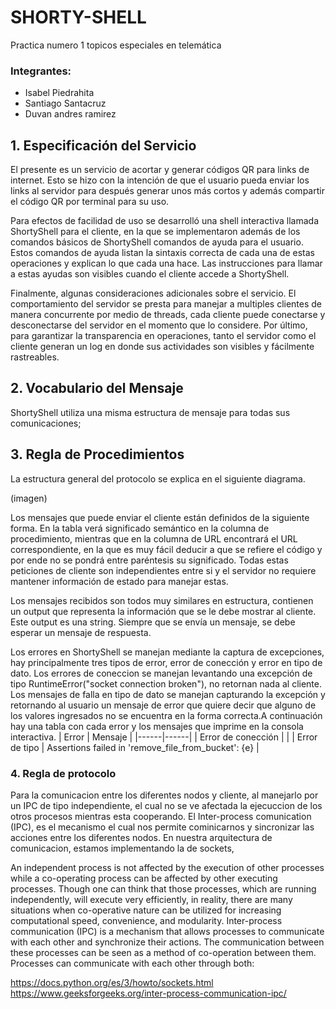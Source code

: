 # SHORTY-SHELL
Practica numero 1 topicos especiales en telemática

### Integrantes:

- Isabel Piedrahita
- Santiago Santacruz
- Duvan andres ramirez


## 1. Especificación del Servicio

El presente es un servicio de acortar y generar códigos QR para links de internet. Esto se hizo con la intención de que el usuario pueda enviar los links al servidor para después generar unos más cortos y además compartir el código QR por terminal para su uso.

Para efectos de facilidad de uso se desarrolló una shell interactiva llamada ShortyShell para el cliente, en la que se implementaron además de los comandos básicos de ShortyShell comandos de ayuda para el usuario. Estos comandos de ayuda listan la sintaxis correcta de cada una de estas operaciones y explican lo que cada una hace. Las instrucciones para llamar a estas ayudas son visibles cuando el cliente accede a ShortyShell.

Finalmente, algunas consideraciones adicionales sobre el servicio. El comportamiento del servidor se presta para manejar a multiples clientes de manera concurrente por medio de threads, cada cliente puede conectarse y desconectarse del servidor en el momento que lo considere. Por último, para garantizar la transparencia en operaciones, tanto el servidor como el cliente generan un log en donde sus actividades son visibles y fácilmente rastreables.


## 2. Vocabulario del Mensaje

ShortyShell utiliza una misma estructura de mensaje para todas sus comunicaciones;

## 3. Regla de Procedimientos

La estructura general del protocolo se explica en el siguiente diagrama.

(imagen)

Los mensajes que puede enviar el cliente están definidos de la siguiente forma. En la tabla verá significado semántico en la columna de procedimiento, mientras que en la columna de URL encontrará el URL correspondiente, en la que es muy fácil deducir a que se refiere el código y por ende no se pondrá entre paréntesis su significado. Todas estas peticiones de cliente son independientes entre si y el servidor no requiere mantener información de estado para manejar estas.

Los mensajes recibidos son todos muy similares en estructura, contienen un output que representa la información que se le debe mostrar al cliente. Este output es una string. Siempre que se envía un mensaje, se debe esperar un mensaje de respuesta.

Los errores en ShortyShell se manejan mediante la captura de excepciones, hay principalmente tres tipos de error, error de conección y error en tipo de dato. Los errores de coneccion se manejan levantando una excepción de tipo RuntimeError("socket connection broken"), no retornan nada al cliente. Los mensajes de falla en tipo de dato se manejan capturando la excepción y retornando al usuario un mensaje de error que quiere decir que alguno de los valores ingresados no se encuentra en la forma correcta.A continuación hay una tabla con cada error y los mensajes que imprime en la consola interactiva.
| Error | Mensaje   |
|------|------|
| Error de conección |  |
| Error de tipo | Assertions failed in 'remove_file_from_bucket': {e} |

### 4. Regla de protocolo

Para la comunicacion entre los diferentes nodos y cliente, al manejarlo por un IPC de tipo independiente, el cual no se ve afectada la ejecuccion de los otros procesos mientras esta cooperando. El Inter-process comunication (IPC), es el mecanismo el cual nos permite cominicarnos y sincronizar las acciones entre los diferentes nodos. En nuestra arquitectura de comunicacion, estamos implementando la de sockets,

An independent process is not affected by the execution of other processes while a co-operating process can be affected by other executing processes. Though one can think that those processes, which are running independently, will execute very efficiently, in reality, there are many situations when co-operative nature can be utilized for increasing computational speed, convenience, and modularity. Inter-process communication (IPC) is a mechanism that allows processes to communicate with each other and synchronize their actions. The communication between these processes can be seen as a method of co-operation between them. Processes can communicate with each other through both:

https://docs.python.org/es/3/howto/sockets.html
https://www.geeksforgeeks.org/inter-process-communication-ipc/

